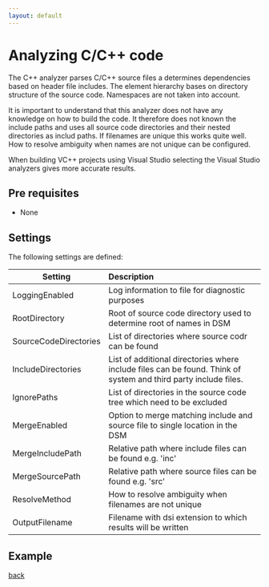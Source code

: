 ```yaml
---
layout: default
---
```


# Analyzing C/C++ code
The C++ analyzer parses C/C++ source files a determines dependencies based on header file includes.
The element hierarchy bases on directory structure of the source code. Namespaces are not taken into account.

It is important to understand that this analyzer does not have any knowledge on how to build the code. 
It therefore does not known the include paths and uses all source code directories and their nested directories as includ paths.
If filenames are unique this works quite well. How to resolve ambiguity when names are not unique can be configured.

When building VC++ projects using Visual Studio selecting the Visual Studio analyzers gives more accurate results.

## Pre requisites
* None

## Settings

The following settings are defined:

| Setting                 | Description                                                                    | 
| ------------------------|:-------------------------------------------------------------------------------|
| LoggingEnabled          | Log information to file for diagnostic purposes                                |
| RootDirectory           | Root of source code directory used to determine root of names in DSM           |
| SourceCodeDirectories   | List of directories where source codr can be found                             |
| IncludeDirectories      | List of additional directories where include files can be found. Think of system and third party include files. |
| IgnorePaths             | List of directories in the source code tree which need to be excluded          |
| MergeEnabled            | Option to merge matching include and source file to single location in the DSM |
| MergeIncludePath        | Relative path where include files can be found e.g. 'inc'                      |
| MergeSourcePath         | Relative path where source files can be found e.g. 'src'                       |
| ResolveMethod           | How to resolve ambiguity when filenames are not unique                         |
| OutputFilename          | Filename with dsi extension to which results will be written                   |     

## Example

[back](user_guide)
